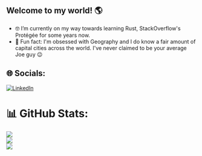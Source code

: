 ## Welcome to my world! 🌎

- 🤓 I’m currently on my way towards learning Rust, StackOverflow's Protégée for some years now.
- 🧠 Fun fact: I'm obsessed with Geography and I do know a fair amount of capital cities across the world. I've never claimed to be your average Joe guy 😉

## 🌐 Socials:
[![LinkedIn](https://img.shields.io/badge/LinkedIn-%230077B5.svg?logo=linkedin&logoColor=white)](https://linkedin.com/in/https://www.linkedin.com/in/daviegitocoelho/) 
# 📊 GitHub Stats:
![](https://github-readme-stats.vercel.app/api?username=zucomania&theme=dark&hide_border=false&include_all_commits=true&count_private=false)<br/>
![](https://github-readme-streak-stats.herokuapp.com/?user=zucomania&theme=dark&hide_border=false)<br/>
![](https://github-readme-stats.vercel.app/api/top-langs/?username=zucomania&theme=dark&hide_border=false&include_all_commits=true&count_private=false&layout=compact)

<!-- Proudly created with GPRM ( https://gprm.itsvg.in ) -->
